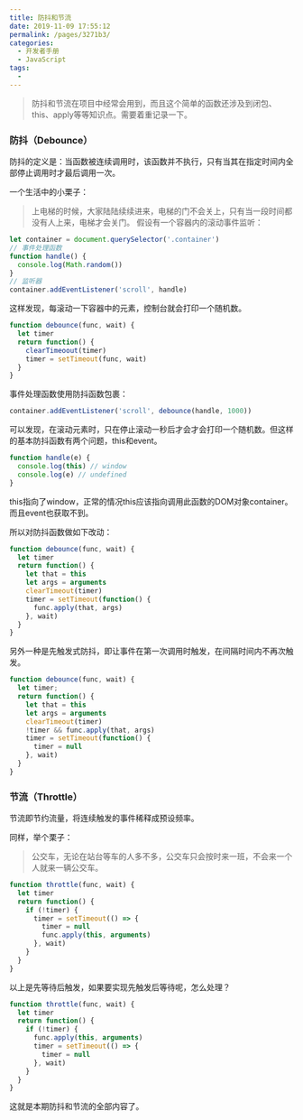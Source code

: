 ```yaml
---
title: 防抖和节流
date: 2019-11-09 17:55:12
permalink: /pages/3271b3/
categories: 
  - 开发者手册
  - JavaScript
tags: 
  - 
---
```

> 防抖和节流在项目中经常会用到，而且这个简单的函数还涉及到闭包、this、apply等等知识点。需要着重记录一下。
### 防抖（Debounce）

防抖的定义是：当函数被连续调用时，该函数并不执行，只有当其在指定时间内全部停止调用时才最后调用一次。

一个生活中的小栗子：

> 上电梯的时候，大家陆陆续续进来，电梯的门不会关上，只有当一段时间都没有人上来，电梯才会关门。
假设有一个容器内的滚动事件监听：

```js
let container = document.querySelector('.container')
// 事件处理函数
function handle() {
  console.log(Math.random())
}
// 监听器
container.addEventListener('scroll', handle)
```

这样发现，每滚动一下容器中的元素，控制台就会打印一个随机数。

```js
function debounce(func, wait) {
  let timer
  return function() {
    clearTimeoout(timer)
    timer = setTimeout(func, wait)
  }
}
```

事件处理函数使用防抖函数包裹：

```js
container.addEventListener('scroll', debounce(handle, 1000))
```

可以发现，在滚动元素时，只在停止滚动一秒后才会才会打印一个随机数。但这样的基本防抖函数有两个问题，this和event。

```js
function handle(e) {
  console.log(this) // window
  console.log(e) // undefined
}
```

this指向了window，正常的情况this应该指向调用此函数的DOM对象container。而且event也获取不到。

所以对防抖函数做如下改动：

```js
function debounce(func, wait) {
  let timer
  return function() {
    let that = this
    let args = arguments
    clearTimeout(timer)
    timer = setTimeout(function() {
      func.apply(that, args)
    }, wait)
  }
}
```

另外一种是先触发式防抖，即让事件在第一次调用时触发，在间隔时间内不再次触发。

```js
function debounce(func, wait) {
  let timer;
  return function() {
    let that = this
    let args = arguments
    clearTimeout(timer)
    !timer && func.apply(that, args)
    timer = setTimeout(function() {
      timer = null
    }, wait)
  }
}
```

### 节流（Throttle）

节流即节约流量，将连续触发的事件稀释成预设频率。

同样，举个栗子：

> 公交车，无论在站台等车的人多不多，公交车只会按时来一班，不会来一个人就来一辆公交车。
```js
function throttle(func, wait) {
  let timer
  return function() {
    if (!timer) {
      timer = setTimeout(() => {
        timer = null
        func.apply(this, arguments)
      }, wait)
    }
  }
}
```

以上是先等待后触发，如果要实现先触发后等待呢，怎么处理？

```js
function throttle(func, wait) {
  let timer
  return function() {
    if (!timer) {
      func.apply(this, arguments) 
      timer = setTimeout(() => {
        timer = null
      }, wait)
    }
  }
} 
```

这就是本期防抖和节流的全部内容了。
